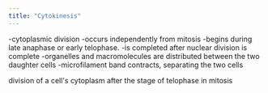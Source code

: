 ```yaml
---
title: "Cytokinesis"
---
```

-cytoplasmic division
-occurs independently from mitosis
-begins during late anaphase or early telophase.
-is completed after nuclear division is complete
-organelles and macromolecules are distributed between the two daughter cells
-microfilament band contracts, separating the two cells

division of a cell's cytoplasm after the stage of telophase in mitosis

